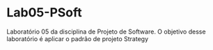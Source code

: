 # Lab05-PSoft
Laboratório 05 da disciplina de Projeto de Software. O objetivo desse laboratório é aplicar o padrão de projeto Strategy
